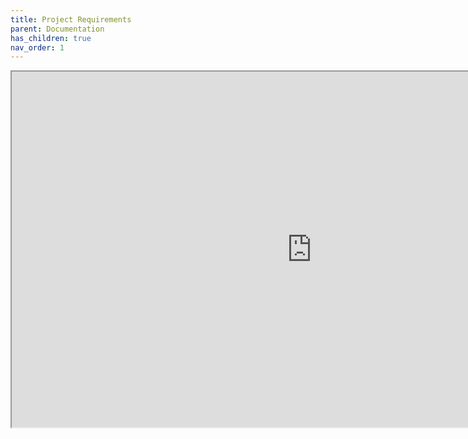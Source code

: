 ```yaml
---
title: Project Requirements
parent: Documentation
has_children: true
nav_order: 1
---
```


<iframe src="https://docs.google.com/document/d/e/2PACX-1vRkLmDJeM7qmmYriAJqmEJ1cSOKObewEpL6xjVenJBq9J5z2_vC0XgeWy-3sm9S3wrF3Gm3ktlbiRGl/pub?embedded=true" width="960" height="569"></iframe>
